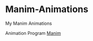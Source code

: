 # Manim-Animations
My Manim Animations

Animation Program [Manim](https://github.com/ManimCommunity/manim)

